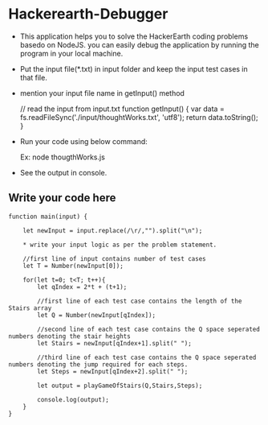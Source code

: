 # Hackerearth-Debugger

* This application helps you to solve the HackerEarth coding problems basedo on NodeJS.
    you can easily debug the application by running the program in your local machine.

* Put the input file(*.txt) in input folder and keep the input test cases in that file.

* mention your input file name in getInput() method

    // read the input from input.txt
    function getInput() {
        var data = fs.readFileSync('./input/thoughtWorks.txt', 'utf8');
        return data.toString();
    }

* Run your code using below command:
    
    Ex:
    node thougthWorks.js

* See the output in console. 


##  Write your code here

    function main(input) {
    
        let newInput = input.replace(/\r/,"").split("\n");
        
        * write your input logic as per the problem statement.

        //first line of input contains number of test cases
        let T = Number(newInput[0]);
    
        for(let t=0; t<T; t++){
            let qIndex = 2*t + (t+1);

            //first line of each test case contains the length of the Stairs array 
            let Q = Number(newInput[qIndex]);
            
            //second line of each test case contains the Q space seperated numbers denoting the stair heights
            let Stairs = newInput[qIndex+1].split(" ");
            
            //third line of each test case contains the Q space seperated numbers denoting the jump required for each steps.
            let Steps = newInput[qIndex+2].split(" ");
        
            let output = playGameOfStairs(Q,Stairs,Steps);

            console.log(output);
        }
    }